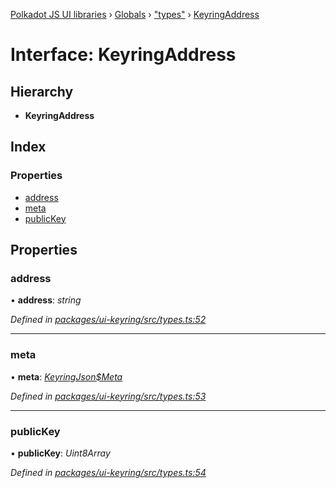 [Polkadot JS UI libraries](../README.md) › [Globals](../globals.md) › ["types"](../modules/_types_.md) › [KeyringAddress](_types_.keyringaddress.md)

# Interface: KeyringAddress

## Hierarchy

* **KeyringAddress**

## Index

### Properties

* [address](_types_.keyringaddress.md#address)
* [meta](_types_.keyringaddress.md#meta)
* [publicKey](_types_.keyringaddress.md#publickey)

## Properties

###  address

• **address**: *string*

*Defined in [packages/ui-keyring/src/types.ts:52](https://github.com/polkadot-js/ui/blob/175f8761/packages/ui-keyring/src/types.ts#L52)*

___

###  meta

• **meta**: *[KeyringJson$Meta](_types_.keyringjson_meta.md)*

*Defined in [packages/ui-keyring/src/types.ts:53](https://github.com/polkadot-js/ui/blob/175f8761/packages/ui-keyring/src/types.ts#L53)*

___

###  publicKey

• **publicKey**: *Uint8Array*

*Defined in [packages/ui-keyring/src/types.ts:54](https://github.com/polkadot-js/ui/blob/175f8761/packages/ui-keyring/src/types.ts#L54)*
